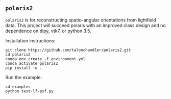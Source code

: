 ``polaris2``
----

``polaris2`` is for reconstructing spatio-angular orientations from lightfield data. This project will succeed polaris with an improved class design and no dependence on dipy, vtk7, or python 3.5.

Installation instructions:

```
git clone https://github.com/talonchandler/polaris2.git
cd polaris2
conda env create -f environment.yml
conda activate polaris2
pip install -e .
```

Run the example:

```
cd examples
python test-lf-psf.py
```